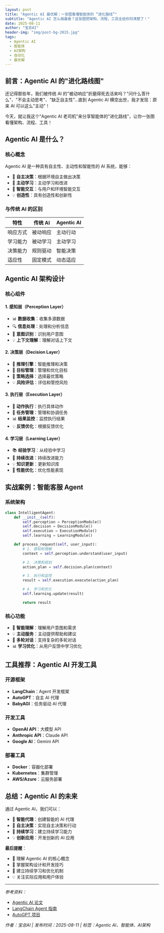 ```yaml
---
layout: post
title: "Agentic AI 最优解：一张图看懂智能体的 “进化路线”"
subtitle: "Agentic AI 怎么搞最香？这张图把架构、流程、工具全给你捋清楚了！"
date: 2025-08-11
author: "宝总AI"
header-img: "img/post-bg-2015.jpg"
tags:
  - Agentic AI
  - 智能体
  - AI架构
  - 自动化
  - 最优解
---
```


## 前言：Agentic AI 的"进化路线图"

还记得那些年，我们被传统 AI 的"被动响应"折磨得死去活来吗？"问什么答什么"、"不会主动思考"、"缺乏自主性"...直到 Agentic AI 横空出世，我才发现：原来 AI 可以这么"主动"！

今天，就让我这个"Agentic AI 老司机"来分享智能体的"进化路线"，让你一张图看懂架构、流程、工具！

## Agentic AI 是什么？

### 核心概念
Agentic AI 是一种具有自主性、主动性和智能性的 AI 系统，能够：
- 🎯 **自主决策**：根据环境自主做出决策
- 🔄 **主动学习**：主动学习和改进
- 🤖 **智能交互**：与用户和环境智能交互
- 💡 **创造性**：具有创造性和创新性

### 与传统 AI 的区别
| 特性 | 传统 AI | Agentic AI |
|------|---------|------------|
| 响应方式 | 被动响应 | 主动行动 |
| 学习能力 | 被动学习 | 主动学习 |
| 决策能力 | 规则驱动 | 智能决策 |
| 适应性 | 固定模式 | 动态适应 |

## Agentic AI 架构设计

### 核心组件

#### 1. 感知层（Perception Layer）
- 📊 **数据收集**：收集多源数据
- 🔍 **信息处理**：处理和分析信息
- 🎯 **意图识别**：识别用户意图
- 💡 **上下文理解**：理解对话上下文

#### 2. 决策层（Decision Layer）
- 🧠 **推理引擎**：智能推理和决策
- 🎯 **目标管理**：管理和优化目标
- 🔄 **策略选择**：选择最优策略
- 💡 **风险评估**：评估和管控风险

#### 3. 执行层（Execution Layer）
- 🤖 **动作执行**：执行具体动作
- 🔄 **任务管理**：管理和协调任务
- 📊 **结果监控**：监控执行结果
- 💡 **反馈优化**：根据反馈优化

#### 4. 学习层（Learning Layer）
- 📚 **经验学习**：从经验中学习
- 🔄 **持续改进**：持续改进能力
- 💡 **知识更新**：更新知识库
- 🎯 **性能优化**：优化性能表现

## 实战案例：智能客服 Agent

### 系统架构
```python
class IntelligentAgent:
    def __init__(self):
        self.perception = PerceptionModule()
        self.decision = DecisionModule()
        self.execution = ExecutionModule()
        self.learning = LearningModule()

    def process_request(self, user_input):
        # 1. 感知和理解
        context = self.perception.understand(user_input)

        # 2. 决策和规划
        action_plan = self.decision.plan(context)

        # 3. 执行和监控
        result = self.execution.execute(action_plan)

        # 4. 学习和优化
        self.learning.update(result)

        return result
```

### 核心功能
- 🎯 **智能理解**：理解用户意图和需求
- 💡 **主动服务**：主动提供帮助和建议
- 🔄 **多轮对话**：支持复杂的多轮对话
- 📊 **学习优化**：从用户反馈中学习优化

## 工具推荐：Agentic AI 开发工具

### 开源框架
- **LangChain**：Agent 开发框架
- **AutoGPT**：自主 AI 代理
- **BabyAGI**：任务驱动 AI 代理

### 开发工具
- **OpenAI API**：大模型 API
- **Anthropic API**：Claude API
- **Google AI**：Gemini API

### 部署工具
- **Docker**：容器化部署
- **Kubernetes**：集群管理
- **AWS/Azure**：云服务部署

## 总结：Agentic AI 的未来

通过 Agentic AI，我们可以：

- 🤖 **智能代理**：创建智能的 AI 代理
- 🎯 **自主决策**：实现自主决策和行动
- 🔄 **持续学习**：建立持续学习能力
- 💡 **创新应用**：开发创新的 AI 应用

**最后提醒**：
- 🎯 理解 Agentic AI 的核心概念
- 🤖 掌握架构设计和开发技巧
- 🔄 建立持续学习和优化机制
- 💡 关注实际应用和用户体验

---

*参考资料：*
- [Agentic AI 论文](https://arxiv.org/abs/2303.16634)
- [LangChain Agent 指南](https://python.langchain.com/docs/modules/agents/)
- [AutoGPT 项目](https://github.com/Significant-Gravitas/AutoGPT)

*作者：宝总AI | 发布时间：2025-08-11 | 标签：Agentic AI、智能体、AI架构*
